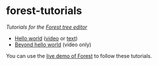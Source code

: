 # forest-tutorials

_Tutorials for the [Forest tree editor](https://github.com/tehwalris/forest)_

- [Hello world](https://www.youtube.com/watch?v=9OcT_a8V1nc) ([video](https://www.youtube.com/watch?v=9OcT_a8V1nc) or [text](./hello-world.md))
- [Beyond hello world](https://www.youtube.com/watch?v=yYMt7e5i2xs) (video only)

You can use the [live demo of Forest](https://forest.walr.is) to follow these tutorials.
